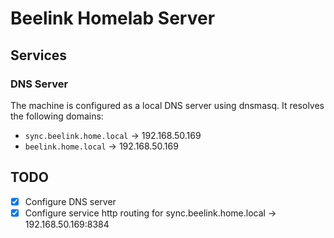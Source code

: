 # Beelink Homelab Server

## Services

### DNS Server

The machine is configured as a local DNS server using dnsmasq. It resolves the following domains:

- `sync.beelink.home.local` → 192.168.50.169
- `beelink.home.local` → 192.168.50.169

## TODO

- [x] Configure DNS server
- [x] Configure service http routing for sync.beelink.home.local -> 192.168.50.169:8384
